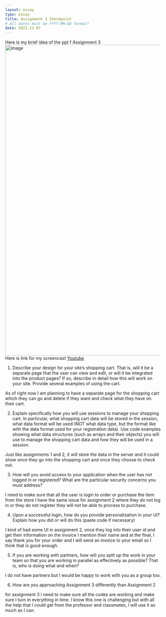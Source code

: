 ```yaml
---
layout: essay
type: essay
title: Assignment 3 Checkpoint
# All dates must be YYYY-MM-DD format!
date: 2021-12-07
---
```

Here is my brief idea of the ppt f Assignment 3 
<img width="1003" alt="image" src="https://user-images.githubusercontent.com/89577580/145285033-2e69dc64-3e6f-45d9-9894-d210a5da9d55.png">
Here is link for my screencast [Youtube](https://youtu.be/4eZI9U5Rqfw)
1. Describe your design for your site’s shopping cart. That is, will it be a separate page that the user can view and edit, or will it be integrated into the product pages? If so, describe in detail how this will work on your site. Provide several examples of using the cart.
 
 As of right now I am planning to have a separate page for the shopping cart which they can go and delete if they want and check what they have on their cart. 
 
2. Explain specifically how you will use sessions to manage your shopping cart. In particular, what shopping cart data will be stored in the session, what data format will be used (NOT what data type, but the format like with the data format used for your registration data). Use code examples showing what data structures (such as arrays and their objects) you will use to manage the shopping cart data and how they will be used in a session.
  
  Just like assignments 1 and 2, it will store the data in the server and it could show once they go into the shopping cart and once they choose to check out. 
  
3. How will you avoid access to your application when the user has not logged in or registered? What are the particular security concerns you must address?
 
 I need to make sure that all the user is login to order or purchase the item from the store I have the same issue for assignment 2 where they do not log in or they do not register they will not be able to process to purchase.
 
4. Upon a successful login, how do you provide personalization in your UI? Explain how you did or will do this (paste code if necessary)
 
 I kind of had some UI in assignment 2, once they log into their user id and get their information on the invoice I mention their name and at the final, I say thank you for your order and I will send an invoice to your email so I think that is good enough.
 
5. If you are working with partners, how will you split up the work in your team so that you are working in parallel as effectively as possible? That is, who is doing what and when?
  
  I do not have partners but I would be happy to work with you as a group too.
  
6. How are you approaching Assignment 3 differently than Assignment 2
  
  for assignment 3 I need to make sure all the codes are working and make sure I turn in everything in time. I know this one is challenging but with all the help that I could get from the professor and classmates, I will use it as much as I can. 
